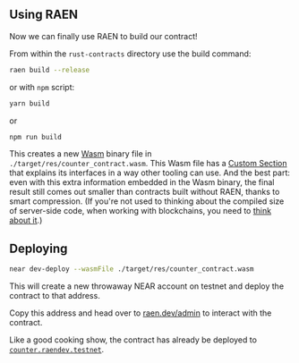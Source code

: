## Using RAEN

Now we can finally use RAEN to build our contract!

<!-- Add instructions for cloning the examples repo; -->

From within the `rust-contracts` directory use the build command:

```bash
raen build --release
```

or with `npm` script:

```bash
yarn build
```

or

```bash
npm run build
```

This creates a new [Wasm](https://webassembly.org/) binary file in `./target/res/counter_contract.wasm`. This Wasm file has a [Custom Section](https://webassembly.github.io/spec/core/appendix/custom.html) that explains its interfaces in a way other tooling can use. And the best part: even with this extra information embedded in the Wasm binary, the final result still comes out smaller than contracts built without RAEN, thanks to smart compression. (If you're not used to thinking about the compiled size of server-side code, when working with blockchains, you need to [think about it](https://docs.near.org/docs/concepts/storage-staking).)

## Deploying

```bash
near dev-deploy --wasmFile ./target/res/counter_contract.wasm
```

This will create a new throwaway NEAR account on testnet and deploy the contract to that address.

Copy this address and head over to [raen.dev/admin](https://raen.dev/admin) to interact with the contract.

Like a good cooking show, the contract has already be deployed to [`counter.raendev.testnet`](https://raen.dev/admin/#/counter.raendev.testnet).
